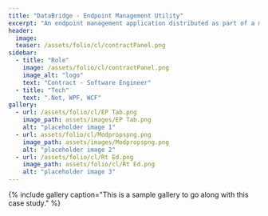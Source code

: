 ```yaml
---
title: "DataBridge - Endpoint Management Utility"
excerpt: "An endpoint management application distributed as part of a main product release."
header:
  image: 
  teaser: /assets/folio/cl/contractPanel.png
sidebar:
  - title: "Role"
    image: /assets/folio/cl/contractPanel.png
    image_alt: "logo"
    text: "Contract - Software Engineer" 
  - title: "Tech"    
    text: ".Net, WPF, WCF" 
gallery:
  - url: /assets/folio/cl/EP Tab.png
    image_path: assets/images/EP Tab.png
    alt: "placeholder image 1"
  - url: assets/folio/cl/Modpropspng.png
    image_path: assets/images/Modpropspng.png
    alt: "placeholder image 2"
  - url: /assets/folio/cl/Rt Ed.png
    image_path: assets/folio/cl/Rt Ed.png
    alt: "placeholder image 3"
---
```



{% include gallery caption="This is a sample gallery to go along with this case study." %}

